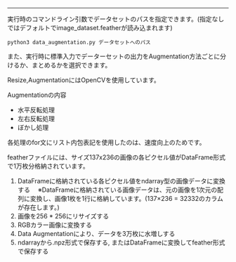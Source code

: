 

----------------

実行時のコマンドライン引数でデータセットのパスを指定できます。(指定なしではデフォルトでimage_dataset.featherが読み込まれます)

`python3 data_augmentation.py データセットへのパス`

また、実行時に標準入力でデーターセットの出力をAugmentation方法ごとに分けるか、まとめるかを選択できます。

Resize,AugmentationにはOpenCVを使用しています。

Augmentationの内容
- 水平反転処理
- 左右反転処理
- ぼかし処理

各処理のfor文にリスト内包表記を使用したのは、速度向上のためです。

featherファイルには、サイズ137x236の画像の各ピクセル値がDataFrame形式で1万枚分格納されています。

1. DataFrameに格納されている各ピクセル値をndarray型の画像データに変換する
　※DataFrameに格納されている画像データは、元の画像を1次元の配列に変換し、画像1枚を1行に格納しています。(137×236  = 32332のカラムが存在します。)
2. 画像を256 * 256にリサイズする
3. RGBカラー画像に変換する
4. Data Augmentationにより、データを3万枚に水増しする
5. ndarrayから.npz形式で保存する, またはDataFrameに変換してfeather形式で保存する
